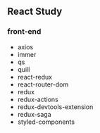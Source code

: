 ## React Study

### front-end

- axios
- immer
- qs
- quill
- react-redux
- react-router-dom
- redux
- redux-actions
- redux-devtools-extension
- redux-saga
- styled-components

